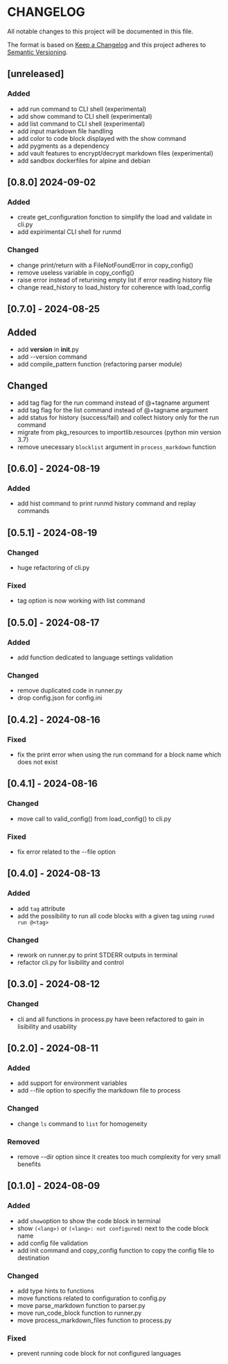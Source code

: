 
# CHANGELOG

All notable changes to this project will be documented in this file.

The format is based on [Keep a Changelog](http://keepachangelog.com/)
and this project adheres to [Semantic Versioning](http://semver.org/).

## [unreleased]

### Added
* add run command to CLI shell (experimental)
* add show command to CLI shell (experimental)
* add list command to CLI shell (experimental)
* add input markdown file handling
* add color to code block displayed with the show command
* add pygments as a dependency
* add vault features to encrypt/decrypt markdown files (experimental)
* add sandbox dockerfiles for alpine and debian

## [0.8.0] 2024-09-02

### Added
* create get_configuration fonction to simplify the load and validate in cli.py
* add expirimental CLI shell for runmd

### Changed
* change print/return with a FileNotFoundError in copy_config()
* remove useless variable in copy_config()
* raise error instead of returining empty list if error reading history file
* change read_history to load_history for coherence with load_config

## [0.7.0] - 2024-08-25

## Added
* add __version__ in __init__.py
* add --version command
* add compile_pattern function (refactoring parser module)

## Changed
* add tag flag for the run command instead of @+tagname argument
* add tag flag for the list command instead of @+tagname argument
* add status for history (success/fail) and collect history only for the run command
* migrate from pkg_resources to importlib.resources (python min version 3.7)
* remove unecessary `blocklist` argument in `process_markdown` function

## [0.6.0] - 2024-08-19

### Added
* add hist command to print runmd history command and replay commands

## [0.5.1] - 2024-08-19

### Changed
* huge refactoring of cli.py

### Fixed
* tag option is now working with list command

## [0.5.0] - 2024-08-17

### Added
* add function dedicated to language settings validation

### Changed
* remove duplicated code in runner.py
* drop config.json for config.ini

## [0.4.2] - 2024-08-16

### Fixed
* fix the print error when using the run command for a block name which does not exist

## [0.4.1] - 2024-08-16

### Changed
* move call to valid_config() from load_config() to cli.py

### Fixed
* fix error related to the --file option

## [0.4.0] - 2024-08-13

### Added
* add `tag` attribute
* add the possibility to run all code blocks with a given tag using `runmd run @<tag>`

### Changed
* rework on runner.py to print STDERR outputs in terminal
* refactor cli.py for lisibility and control

## [0.3.0] - 2024-08-12

### Changed
* cli and all functions in process.py have been refactored to gain in lisibility and usability

## [0.2.0] - 2024-08-11

### Added
* add support for environment variables
* add --file option to specifiy the markdown file to process

### Changed
* change `ls` command to `list` for homogeneity

### Removed
* remove --dir option since it creates too much complexity for very small benefits

## [0.1.0] - 2024-08-09

### Added
* add `show`option to show the code block in terminal
* show `(<lang>)` or `(<lang>: not configured)` next to the code block name
* add config file validation
* add init command and copy_config function to copy the config file to destination

### Changed
* add type hints to functions
* move functions related to configuration to config.py
* move parse_markdown function to parser.py
* move run_code_block function to runner.py
* move process_markdown_files function to process.py

### Fixed
* prevent running code block for not configured languages
